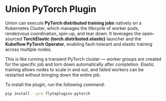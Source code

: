 # Union PyTorch Plugin

Union can execute **PyTorch distributed training jobs** natively on a Kubernetes Cluster, which manages the lifecycle of worker pods, rendezvous coordination, spin-up, and tear down. It leverages the open-sourced **TorchElastic (torch.distributed.elastic)** launcher and the **Kubeflow PyTorch Operator**, enabling fault-tolerant and elastic training across multiple nodes.

This is like running a transient PyTorch cluster — worker groups are created for the specific job and torn down automatically after completion. Elastic training allows nodes to scale in and out, and failed workers can be restarted without bringing down the entire job.

To install the plugin, run the following command:

```bash
pip install --pre flyteplugins-pytorch
```

